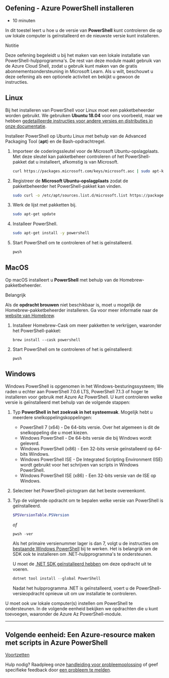 ## Oefening - Azure PowerShell installeren

- 10 minuten

In dit toestel leert u hoe u de versie van **PowerShell** kunt controleren die op uw lokale computer is geïnstalleerd en de nieuwste versie kunt installeren.

Notitie

Deze oefening begeleidt u bij het maken van een lokale installatie van PowerShell-hulpprogramma's. De rest van deze module maakt gebruik van de Azure Cloud Shell, zodat u gebruik kunt maken van de gratis abonnementsondersteuning in Microsoft Learn. Als u wilt, beschouwt u deze oefening als een optionele activiteit en bekijkt u gewoon de instructies.

## Linux

Bij het installeren van PowerShell voor Linux moet een pakketbeheerder worden gebruikt. We gebruiken **Ubuntu 18.04** voor ons voorbeeld, maar we hebben [gedetailleerde instructies voor andere versies en distributies in onze documentatie][1].

Installeer PowerShell op Ubuntu Linux met behulp van de Advanced Packaging Tool (**apt**) en de Bash-opdrachtregel.

1. Importeer de coderingssleutel voor de Microsoft Ubuntu-opslagplaats. Met deze sleutel kan pakketbeheer controleren of het PowerShell-pakket dat u installeert, afkomstig is van Microsoft.

    ```bash
    curl https://packages.microsoft.com/keys/microsoft.asc | sudo apt-key add -
    ```

2. Registreer de **Microsoft Ubuntu-opslagplaats** zodat de pakketbeheerder het PowerShell-pakket kan vinden.

    ```bash
    sudo curl -o /etc/apt/sources.list.d/microsoft.list https://packages.microsoft.com/config/ubuntu/18.04/prod.list
    ```

3. Werk de lijst met pakketten bij.

    ```bash
    sudo apt-get update
    ```

4. Installeer PowerShell.

    ```bash
    sudo apt-get install -y powershell
    ```

5. Start PowerShell om te controleren of het is geïnstalleerd.

    ```bash
    pwsh
    ```

## MacOS

Op macOS installeert u **PowerShell** met behulp van de Homebrew-pakketbeheerder.

Belangrijk

Als de **opdracht brouwen** niet beschikbaar is, moet u mogelijk de Homebrew-pakketbeheerder installeren. Ga voor meer informatie naar de [website van Homebrew][2].

1. Installeer Homebrew-Cask om meer pakketten te verkrijgen, waaronder het PowerShell-pakket:

    ```terminal
    brew install --cask powershell
    ```

2. Start PowerShell om te controleren of het is geïnstalleerd:

    ```terminal
    pwsh
    ```

## Windows

Windows PowerShell is opgenomen in het Windows-besturingssysteem; We raden u echter aan PowerShell 7.0.6 LTS, PowerShell 7.1.3 of hoger te installeren voor gebruik met Azure Az PowerShell. U kunt controleren welke versie is geïnstalleerd met behulp van de volgende stappen:

1. Typ **PowerShell** **in het zoekvak in het systeemvak**. Mogelijk hebt u meerdere snelkoppelingskoppelingen:

    - PowerShell 7 (x64) - De 64-bits versie. Over het algemeen is dit de snelkoppeling die u moet kiezen.
    - Windows PowerShell - De 64-bits versie die bij Windows wordt geleverd.
    - Windows PowerShell (x86) - Een 32-bits versie geïnstalleerd op 64-bits Windows.
    - Windows PowerShell ISE - De Integrated Scripting Environment (ISE) wordt gebruikt voor het schrijven van scripts in Windows PowerShell.
    - Windows PowerShell ISE (x86) - Een 32-bits versie van de ISE op Windows.
2. Selecteer het PowerShell-pictogram dat het beste overeenkomt.

3. Typ de volgende opdracht om te bepalen welke versie van PowerShell is geïnstalleerd.

    ```powershell
    $PSVersionTable.PSVersion
    ```

    _of_

    ```powershell
    pwsh -ver
    ```

    Als het primaire versienummer lager is dan 7, volgt u de instructies om [bestaande Windows PowerShell][3] bij te werken. Het is belangrijk om de SDK ook te installeren om .NET-hulpprogramma's te ondersteunen.

    U moet de [.NET SDK geïnstalleerd hebben][4] om deze opdracht uit te voeren.

    ```powershell
    dotnet tool install --global PowerShell
    ```

    Nadat het hulpprogramma .NET is geïnstalleerd, voert u de PowerShell-versieopdracht opnieuw uit om uw installatie te controleren.

U moet ook uw lokale computer(s) instellen om PowerShell te ondersteunen. In de volgende eenheid bekijken we opdrachten die u kunt toevoegen, waaronder de Azure Az PowerShell-module.

___

## Volgende eenheid: Een Azure-resource maken met scripts in Azure PowerShell

[Voortzetten][5]

Hulp nodig? Raadpleeg onze [handleiding voor probleemoplossing][6] of geef specifieke feedback door [een probleem te melden][7].

[1]: https://docs.microsoft.com/en-us/powershell/scripting/install/installing-powershell-core-on-linux
[2]: https://brew.sh/
[3]: https://docs.microsoft.com/en-us/powershell/scripting/install/installing-powershell-on-windows
[4]: https://docs.microsoft.com/en-us/dotnet/core/sdk
[5]: https://docs.microsoft.com/en-us/learn/modules/automate-azure-tasks-with-powershell/5-create-resource-interactively/
[6]: https://docs.microsoft.com/en-us/learn/support/troubleshooting?uid=learn.automate-azure-tasks-with-powershell.4-exercise-install-azure-powershell&documentId=2ab44e77-0fd5-fc58-10b1-cd0383103428&versionIndependentDocumentId=3bac99b0-86c7-145b-914d-eff913eb85db&contentPath=%2FMicrosoftDocs%2Flearn-pr%2Fblob%2Flive%2Flearn-pr%2Fazure%2Fautomate-azure-tasks-with-powershell%2F4-exercise-install-azure-powershell.yml&url=https%3A%2F%2Fdocs.microsoft.com%2Fen-us%2Flearn%2Fmodules%2Fautomate-azure-tasks-with-powershell%2F4-exercise-install-azure-powershell&author=mirobb
[7]: https://docs.microsoft.com/en-us/learn/support/troubleshooting?uid=learn.automate-azure-tasks-with-powershell.4-exercise-install-azure-powershell&documentId=2ab44e77-0fd5-fc58-10b1-cd0383103428&versionIndependentDocumentId=3bac99b0-86c7-145b-914d-eff913eb85db&contentPath=%2FMicrosoftDocs%2Flearn-pr%2Fblob%2Flive%2Flearn-pr%2Fazure%2Fautomate-azure-tasks-with-powershell%2F4-exercise-install-azure-powershell.yml&url=https%3A%2F%2Fdocs.microsoft.com%2Fen-us%2Flearn%2Fmodules%2Fautomate-azure-tasks-with-powershell%2F4-exercise-install-azure-powershell&author=mirobb#report-feedback
